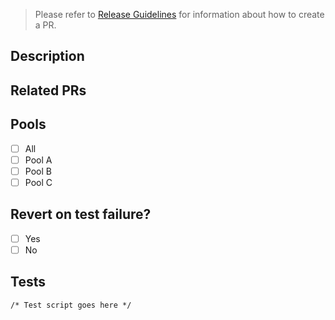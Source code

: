 > Please refer to [Release Guidelines](https://sites.google.com/a/mercadolibre.com/mercadoenvios/soporte-y-procesos/procedimiento-pull-requests) for information about how to create a PR.

## Description
<!--- Provide a general summary of your changes -->

## Related PRs
<!-- List related PRs from other projects (if any) -->

## Pools
- [ ] All
- [ ] Pool A
- [ ] Pool B
- [ ] Pool C

## Revert on test failure?
- [ ] Yes
- [ ] No

## Tests
<!-- 
  Provide detailed steps on how to test the feature. Example:
  `curl -s "internal.mercadolibre.com/items/MLB765741951/shipping_options?zip_code=03006030&client.id=23343365776" | jq -r '.options | map(.name)'`
  
  __La respuesta debería ser:__
  ```
  [
    "Expresso"
  ]
  ```
-->
```
/* Test script goes here */
```
